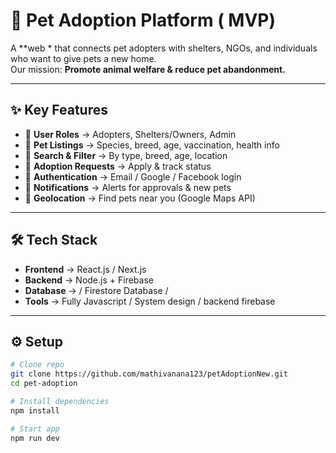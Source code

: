 # 🐾 Pet Adoption Platform  ( MVP)

A **web * that connects pet adopters with shelters, NGOs, and individuals who want to give pets a new home.  
Our mission: **Promote animal welfare & reduce pet abandonment.**

---

## ✨ Key Features

- 👤 **User Roles** → Adopters, Shelters/Owners, Admin  
- 🐶 **Pet Listings** → Species, breed, age, vaccination, health info  
- 🔎 **Search & Filter** → By type, breed, age, location  
- 📝 **Adoption Requests** → Apply & track status  
- 🔐 **Authentication** → Email / Google / Facebook login  
- 🔔 **Notifications** → Alerts for approvals & new pets  
- 📍 **Geolocation** → Find pets near you (Google Maps API)  

---

## 🛠️ Tech Stack

- **Frontend** → React.js / Next.js  
- **Backend** → Node.js +  Firebase  
- **Database** → / Firestore Database / 
- **Tools** →  Fully Javascript  / System design / backend firebase

---

## ⚙️ Setup

```bash
# Clone repo
git clone https://github.com/mathivanana123/petAdoptionNew.git
cd pet-adoption

# Install dependencies
npm install

# Start app
npm run dev

